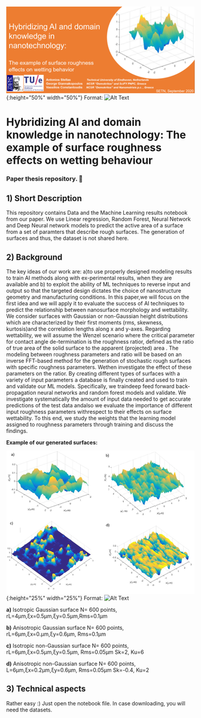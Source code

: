 
![Title Logo](Pictures/Title_work_AI_Nano.png ){:height="50%" width="50%"}
Format: ![Alt Text](url)

# Hybridizing AI and domain knowledge in nanotechnology: The example of surface roughness effects on wetting behaviour
### Paper thesis repository.   :tada: 

## 1) Short Description
This repository contains Data and the Machine Learning results notebook from our paper.
We use Linear regression, Random Forest, Neural Network and Deep Neural network models to predict the active area of a surface from a set of paramters that describe rough surfaces. The generation of surfaces and thus, the dataset is not shared here.

## 2) Background

 The key ideas of our work are:  a)to use properly designed modeling results to train AI methods along with ex-perimental results, when they are available and b) to exploit the ability of ML techniques to reverse input and output so that the targeted design dictates the choice of nanostructure geometry and manufacturing conditions.  In this paper,we will focus on the first idea and we will apply it to evaluate the success of AI techniques to predict the relationship between nanosurface morphology and wettability.  We consider surfaces with Gaussian or non-Gaussian height distributions which are characterized by their first moments (rms, skewness, kurtosis)and the correlation lengths along x and y-axes.  Regarding wettability, we will assume the Wenzel scenario where the critical parameter for contact angle de-termination is the roughness ratior, defined as the ratio of true area of the solid surface to the apparent (projected) area .  The modeling between roughness parameters and ratio will be based on an inverse FFT-based method for the generation of stochastic rough surfaces with specific roughness parameters.  Wethen investigate the effect of these parameters on the ratior.  By creating different types of surfaces with a variety of input parameters a database is finally created and used to train and validate our ML models.  Specifically,  we traindeep feed forward back-propagation neural networks and random forest models and validate. We investigate systematically the amount of input data needed to get accurate predictions of the test data andalso we evaluate the importance of different input roughness parameters withrespect to their effects on surface wettability.  To this end, we study the weights that the learning model assigned to roughness parameters through training and discuss the findings.
 
 **Example of our generated surfaces:**
 
![Title Logo](Pictures/surfaces.jpg ){:height="25%" width="25%"}
Format: ![Alt Text](url)

**a)** Isotropic Gaussian surface N= 600 points, rL=4μm,ξx=0.5μm,ξy=0.5μm,Rms=0.1μm 

**b)** Anisotropic Gaussian surface N= 600 points, rL=6μm,ξx=0.μm,ξy=0.6μm, Rms=0.1μm

**c)** Isotropic non-Gaussian surface N= 600 points, rL=6μm,ξx=0.5μm,ξy=0.5μm, Rms=0.05μm Sk=2, Ku=6

**d)** Anisotropic  non-Gaussian  surface  N=  600  points,  L=6μm,ξx=0.2μm,ξy=0.6μm, Rms=0.05μm Sk=-0.4, Ku=2

## 3) Technical aspects
Rather easy :)
Just open the notebook file.
In case downloading, you will need the datasets.


